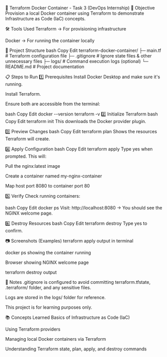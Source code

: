 🚀 Terraform Docker Container - Task 3 (DevOps Internship)
📌 Objective
Provision a local Docker container using Terraform to demonstrate Infrastructure as Code (IaC) concepts.

🛠 Tools Used
Terraform → For provisioning infrastructure

Docker → For running the container locally

📂 Project Structure
bash
Copy
Edit
terraform-docker-container/
├─ main.tf              # Terraform configuration file
├─ .gitignore           # Ignore state files & other unnecessary files
├─ logs/                # Command execution logs (optional)
└─ README.md            # Project documentation

📋 Steps to Run
1️⃣ Prerequisites
Install Docker Desktop and make sure it's running.

Install Terraform.

Ensure both are accessible from the terminal:

bash
Copy
Edit
docker --version
terraform -v
2️⃣ Initialize Terraform
bash
Copy
Edit
terraform init
This downloads the Docker provider plugin.

3️⃣ Preview Changes
bash
Copy
Edit
terraform plan
Shows the resources Terraform will create.

4️⃣ Apply Configuration
bash
Copy
Edit
terraform apply
Type yes when prompted.
This will:

Pull the nginx:latest image

Create a container named my-nginx-container

Map host port 8080 to container port 80

5️⃣ Verify
Check running containers:

bash
Copy
Edit
docker ps
Visit:
http://localhost:8080 → You should see the NGINX welcome page.

6️⃣ Destroy Resources
bash
Copy
Edit
terraform destroy
Type yes to confirm.

📷 Screenshots (Examples)
terraform apply output in terminal

docker ps showing the container running

Browser showing NGINX welcome page

terraform destroy output

📜 Notes
.gitignore is configured to avoid committing terraform.tfstate, .terraform/ folder, and any sensitive files.

Logs are stored in the logs/ folder for reference.

This project is for learning purposes only.

📚 Concepts Learned
Basics of Infrastructure as Code (IaC)

Using Terraform providers

Managing local Docker containers via Terraform

Understanding Terraform state, plan, apply, and destroy commands